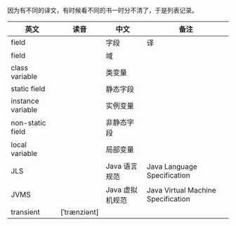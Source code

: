 因为有不同的译文，有时候看不同的书一时分不清了，于是列表记录。

英文|读音|中文|备注
-|-|-|-
field||字段|译
field||域|
class variable||类变量|
static field||静态字段|
instance variable||实例变量|
non-static field||非静态字段|
local variable||局部变量|
JLS||Java 语言规范|Java Language Specification
JVMS||Java 虚拟机规范|Java Virtual Machine Specification
transient|[ˈtrænziənt]||

